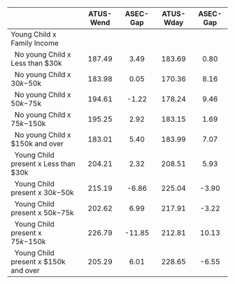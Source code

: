 
|                      |    ATUS-Wend |     ASEC-Gap |    ATUS-Wday |     ASEC-Gap |
| -------------------- | :----------: | :----------: | :----------: | :----------: |
| Young Child x Family Income |              |              |              |              |
| &nbsp;&nbsp;No young Child x Less than $30k |       187.49 |         3.49 |       183.69 |         0.80 |
| &nbsp;&nbsp;No young Child x $30k-$50k |       183.98 |         0.05 |       170.36 |         8.16 |
| &nbsp;&nbsp;No young Child x $50k-$75k |       194.61 |        -1.22 |       178.24 |         9.46 |
| &nbsp;&nbsp;No young Child x $75k-$150k |       195.25 |         2.92 |       183.15 |         1.69 |
| &nbsp;&nbsp;No young Child x $150k and over |       183.01 |         5.40 |       183.99 |         7.07 |
| &nbsp;&nbsp;Young Child present x Less than $30k |       204.21 |         2.32 |       208.51 |         5.93 |
| &nbsp;&nbsp;Young Child present x $30k-$50k |       215.19 |        -6.86 |       225.04 |        -3.90 |
| &nbsp;&nbsp;Young Child present x $50k-$75k |       202.62 |         6.99 |       217.91 |        -3.22 |
| &nbsp;&nbsp;Young Child present x $75k-$150k |       226.79 |       -11.85 |       212.81 |        10.13 |
| &nbsp;&nbsp;Young Child present x $150k and over |       205.29 |         6.01 |       228.65 |        -6.55 |

